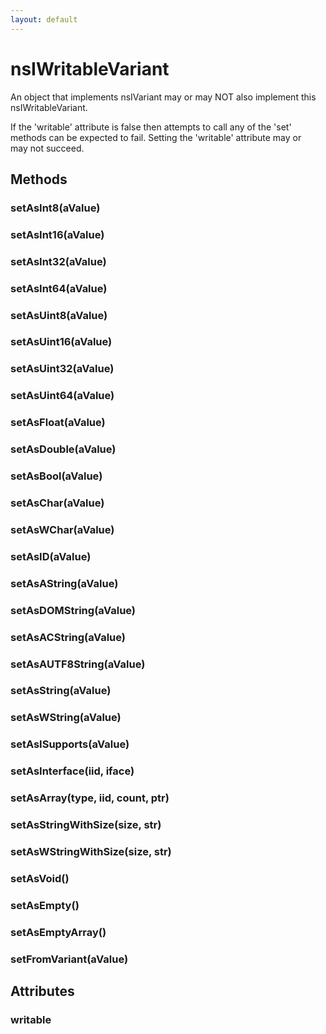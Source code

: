```yaml
---
layout: default
---
```


# nsIWritableVariant #
  
An object that implements nsIVariant may or may NOT also implement this  
nsIWritableVariant.  
  
If the 'writable' attribute is false then attempts to call any of the 'set'  
methods can be expected to fail. Setting the 'writable' attribute may or  
may not succeed.  
  
  

## Methods ##

### setAsInt8(aValue) ###

### setAsInt16(aValue) ###

### setAsInt32(aValue) ###

### setAsInt64(aValue) ###

### setAsUint8(aValue) ###

### setAsUint16(aValue) ###

### setAsUint32(aValue) ###

### setAsUint64(aValue) ###

### setAsFloat(aValue) ###

### setAsDouble(aValue) ###

### setAsBool(aValue) ###

### setAsChar(aValue) ###

### setAsWChar(aValue) ###

### setAsID(aValue) ###

### setAsAString(aValue) ###

### setAsDOMString(aValue) ###

### setAsACString(aValue) ###

### setAsAUTF8String(aValue) ###

### setAsString(aValue) ###

### setAsWString(aValue) ###

### setAsISupports(aValue) ###

### setAsInterface(iid, iface) ###

### setAsArray(type, iid, count, ptr) ###

### setAsStringWithSize(size, str) ###

### setAsWStringWithSize(size, str) ###

### setAsVoid() ###

### setAsEmpty() ###

### setAsEmptyArray() ###

### setFromVariant(aValue) ###

## Attributes ##

### writable ###
